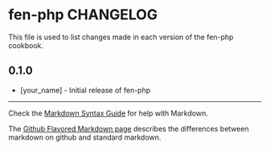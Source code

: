 fen-php CHANGELOG
=================

This file is used to list changes made in each version of the fen-php cookbook.

0.1.0
-----
- [your_name] - Initial release of fen-php

- - -
Check the [Markdown Syntax Guide](http://daringfireball.net/projects/markdown/syntax) for help with Markdown.

The [Github Flavored Markdown page](http://github.github.com/github-flavored-markdown/) describes the differences between markdown on github and standard markdown.
